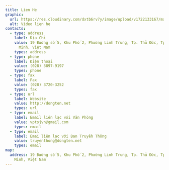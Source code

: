 ```yaml
---
title: Lien He
graphic:
  url: https://res.cloudinary.com/dxtb6rv7y/image/upload/v1722133167/maxresdefault_n0yeqb.jpg
  alt: Video lien he
contacts:
  - type: address
    label: Địa Chỉ
    value: 19 Đường số 5, Khu Phố 2, Phường Linh Trung, Tp. Thủ Đức, Tp. Hồ Chí
      Minh, Việt Nam
    types: address
  - type: phone
    label: Điện thoại
    value: (028) 3897-9197
    types: phone
  - type: fax
    label: Fax
    value: (028) 3720-3252
    types: fax
  - type: url
    label: Website
    value: http://dongten.net
    types: url
  - type: email
    label: Email liên lạc với Văn Phòng
    value: vptsjvn@gmail.com
    types: email
  - type: email
    label: Emai liên lạc với Ban Truyền Thông
    value: truyenthong@dongten.net
    types: email
map:
  address: 19 Đường số 5, Khu Phố 2, Phường Linh Trung, Tp. Thủ Đức, Tp. Hồ Chí
    Minh, Việt Nam
---
```


